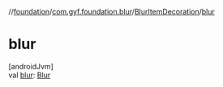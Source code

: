 //[foundation](../../../index.md)/[com.gyf.foundation.blur](../index.md)/[BlurItemDecoration](index.md)/[blur](blur.md)

# blur

[androidJvm]\
val [blur](blur.md): [Blur](../-blur/index.md)